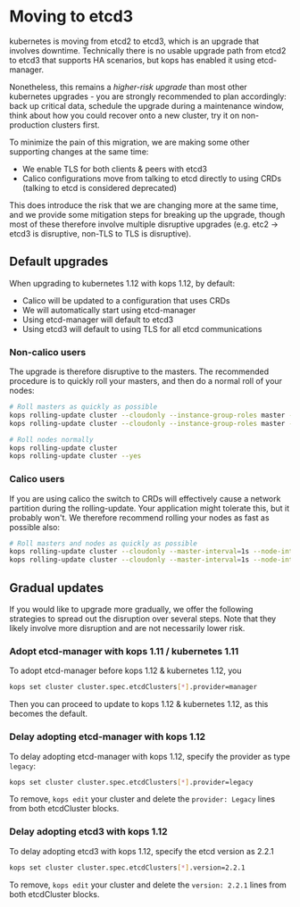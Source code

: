# Moving to etcd3

kubernetes is moving from etcd2 to etcd3, which is an upgrade that involves
downtime.  Technically there is no usable upgrade path from etcd2 to etcd3 that
supports HA scenarios, but kops has enabled it using etcd-manager.

Nonetheless, this remains a *higher-risk upgrade* than most other kubernetes
upgrades - you are strongly recommended to plan accordingly: back up critical
data, schedule the upgrade during a maintenance window, think about how you
could recover onto a new cluster, try it on non-production clusters first.

To minimize the pain of this migration, we are making some other supporting changes at the same time:

* We enable TLS for both clients & peers with etcd3
* Calico configurations move from talking to etcd directly to using CRDs
  (talking to etcd is considered deprecated)

This does introduce the risk that we are changing more at the same time, and we
provide some mitigation steps for breaking up the upgrade, though most of these
therefore involve multiple disruptive upgrades (e.g. etc2 -> etcd3 is
disruptive, non-TLS to TLS is disruptive).

## Default upgrades

When upgrading to kubernetes 1.12 with kops 1.12, by default:

* Calico will be updated to a configuration that uses CRDs
* We will automatically start using etcd-manager
* Using etcd-manager will default to etcd3
* Using etcd3 will default to using TLS for all etcd communications

### Non-calico users

The upgrade is therefore disruptive to the masters.  The recommended procedure is to quickly roll your masters, and then do a normal roll of your nodes:

```bash
# Roll masters as quickly as possible
kops rolling-update cluster --cloudonly --instance-group-roles master --master-interval=1s
kops rolling-update cluster --cloudonly --instance-group-roles master --master-interval=1s --yes

# Roll nodes normally
kops rolling-update cluster
kops rolling-update cluster --yes
```


### Calico users

If you are using calico the switch to CRDs will effectively cause a network partition during the rolling-update.  Your application might tolerate this, but it probably won't.  We therefore recommend rolling your nodes as fast as possible also:


```bash
# Roll masters and nodes as quickly as possible
kops rolling-update cluster --cloudonly --master-interval=1s --node-interval=1s
kops rolling-update cluster --cloudonly --master-interval=1s --node-interval=1s --yes
```

## Gradual updates

If you would like to upgrade more gradually, we offer the following strategies
to spread out the disruption over several steps.  Note that they likely involve
more disruption and are not necessarily lower risk.

### Adopt etcd-manager with kops 1.11 / kubernetes 1.11

To adopt etcd-manager before kops 1.12 & kubernetes 1.12, you

```bash
kops set cluster cluster.spec.etcdClusters[*].provider=manager
```

Then you can proceed to update to kops 1.12 & kubernetes 1.12, as this becomes the default.

### Delay adopting etcd-manager with kops 1.12

To delay adopting etcd-manager with kops 1.12, specify the provider as type `legacy`:

```bash
kops set cluster cluster.spec.etcdClusters[*].provider=legacy
```

To remove, `kops edit` your cluster and delete the `provider: Legacy` lines from both etcdCluster blocks.

### Delay adopting etcd3 with kops 1.12

To delay adopting etcd3 with kops 1.12, specify the etcd version as 2.2.1

```bash
kops set cluster cluster.spec.etcdClusters[*].version=2.2.1
```

To remove, `kops edit` your cluster and delete the `version: 2.2.1` lines from both etcdCluster blocks.

